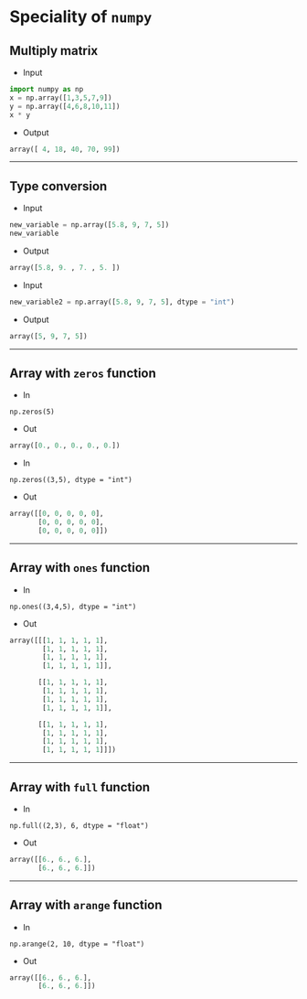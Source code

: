 # Speciality of `numpy`

## Multiply matrix
- Input
```python
import numpy as np
x = np.array([1,3,5,7,9])
y = np.array([4,6,8,10,11])
x * y
```
- Output
```python
array([ 4, 18, 40, 70, 99])
```
---
## Type conversion
- Input
```python
new_variable = np.array([5.8, 9, 7, 5])
new_variable
```
- Output
```python
array([5.8, 9. , 7. , 5. ])
```

- Input
```python
new_variable2 = np.array([5.8, 9, 7, 5], dtype = "int")
```
- Output
```python
array([5, 9, 7, 5])
```
---
## Array with `zeros` function
- In
```
np.zeros(5)
```
- Out
```python
array([0., 0., 0., 0., 0.])
```

- In
```
np.zeros((3,5), dtype = "int")
```
- Out
```python
array([[0, 0, 0, 0, 0],
       [0, 0, 0, 0, 0],
       [0, 0, 0, 0, 0]])
```
---
## Array with `ones` function
- In
```
np.ones((3,4,5), dtype = "int")
```
- Out
```python
array([[[1, 1, 1, 1, 1],
        [1, 1, 1, 1, 1],
        [1, 1, 1, 1, 1],
        [1, 1, 1, 1, 1]],

       [[1, 1, 1, 1, 1],
        [1, 1, 1, 1, 1],
        [1, 1, 1, 1, 1],
        [1, 1, 1, 1, 1]],

       [[1, 1, 1, 1, 1],
        [1, 1, 1, 1, 1],
        [1, 1, 1, 1, 1],
        [1, 1, 1, 1, 1]]])
```
---
## Array with `full` function
- In
```
np.full((2,3), 6, dtype = "float")
```
- Out
```python
array([[6., 6., 6.],
       [6., 6., 6.]])
```
---
## Array with `arange` function
- In
```
np.arange(2, 10, dtype = "float")
```
- Out
```python
array([[6., 6., 6.],
       [6., 6., 6.]])
```
